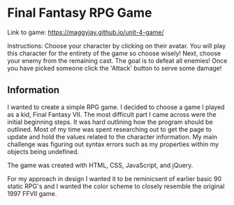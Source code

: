 # Final Fantasy RPG Game

Link to game: https://maggyjay.github.io/unit-4-game/

Instructions: Choose your character by clicking on their avatar. You will play this character for the entirety of the game so choose wisely! Next, choose your enemy from the remaining cast. The goal is to defeat all enemies! Once you have picked someone click the 'Attack' button to serve some damage!

Information
-------------
I wanted to create a simple RPG game. I decided to choose a game I played as a kid, Final Fantasy VII. The most difficult part I came across were the initial beginning steps. It was hard outlining how the program should be outlined. Most of my time was spent researching out to get the page to update and hold the values related to the character information. My main challenge was figuring out syntax errors such as my properties within my objects being undefined. 

The game was created with HTML, CSS, JavaScript, and jQuery. 

For my approach in design I wanted it to be reminicsent of earlier basic 90 static RPG's and I wanted the color scheme to closely resemble the original 1997 FFVII game.